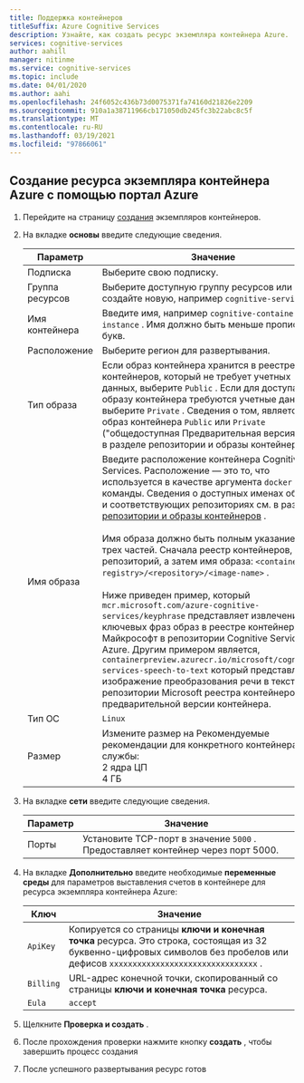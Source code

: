 ```yaml
---
title: Поддержка контейнеров
titleSuffix: Azure Cognitive Services
description: Узнайте, как создать ресурс экземпляра контейнера Azure.
services: cognitive-services
author: aahill
manager: nitinme
ms.service: cognitive-services
ms.topic: include
ms.date: 04/01/2020
ms.author: aahi
ms.openlocfilehash: 24f6052c436b73d0075371fa74160d21826e2209
ms.sourcegitcommit: 910a1a38711966cb171050db245fc3b22abc8c5f
ms.translationtype: MT
ms.contentlocale: ru-RU
ms.lasthandoff: 03/19/2021
ms.locfileid: "97866061"
---
```

## <a name="create-an-azure-container-instance-resource-using-the-azure-portal"></a>Создание ресурса экземпляра контейнера Azure с помощью портал Azure

1. Перейдите на страницу [создания](https://ms.portal.azure.com/#create/Microsoft.ContainerInstances) экземпляров контейнеров.

2. На вкладке **основы** введите следующие сведения.

    |Параметр|Значение|
    |--|--|
    |Подписка|Выберите свою подписку.|
    |Группа ресурсов|Выберите доступную группу ресурсов или создайте новую, например `cognitive-services` .|
    |Имя контейнера|Введите имя, например `cognitive-container-instance` . Имя должно быть меньше прописных букв.|
    |Расположение|Выберите регион для развертывания.|
    |Тип образа|Если образ контейнера хранится в реестре контейнеров, который не требует учетных данных, выберите `Public` . Если для доступа к образу контейнера требуются учетные данные, выберите `Private` . Сведения о [](../container-image-tags.md) том, является ли образ контейнера `Public` или `Private` ("общедоступная Предварительная версия"), см. в разделе репозитории и образы контейнеров. |
    |Имя образа|Введите расположение контейнера Cognitive Services. Расположение — это то, что используется в качестве аргумента `docker pull` команды. Сведения о доступных именах образов и соответствующих репозиториях см. в разделе [репозитории и образы контейнеров](../container-image-tags.md) .<br><br>Имя образа должно быть полным указанием трех частей. Сначала реестр контейнеров, затем репозиторий, а затем имя образа: `<container-registry>/<repository>/<image-name>` .<br><br>Ниже приведен пример, который `mcr.microsoft.com/azure-cognitive-services/keyphrase` представляет извлечение ключевых фраз образ в реестре контейнеров Майкрософт в репозитории Cognitive Services Azure. Другим примером является, `containerpreview.azurecr.io/microsoft/cognitive-services-speech-to-text` который представляет изображение преобразования речи в текст в репозитории Microsoft реестра контейнеров предварительной версии контейнера. |
    |Тип ОС|`Linux`|
    |Размер|Измените размер на Рекомендуемые рекомендации для конкретного контейнера службы:<br>2 ядра ЦП<br>4 ГБ

3. На вкладке **сети** введите следующие сведения.

    |Параметр|Значение|
    |--|--|
    |Порты|Установите TCP-порт в значение `5000` . Предоставляет контейнер через порт 5000.|

4. На вкладке **Дополнительно** введите необходимые **переменные среды** для параметров выставления счетов в контейнере для ресурса экземпляра контейнера Azure:

    | Ключ | Значение |
    |--|--|
    |`ApiKey`|Копируется со страницы **ключи и конечная точка** ресурса. Это строка, состоящая из 32 буквенно-цифровых символов без пробелов или дефисов `xxxxxxxxxxxxxxxxxxxxxxxxxxxxxxxx` .|
    |`Billing`| URL-адрес конечной точки, скопированный со страницы **ключи и конечная точка** ресурса.|
    |`Eula`|`accept`|

5. Щелкните **Проверка и создать** .
6. После прохождения проверки нажмите кнопку **создать** , чтобы завершить процесс создания
7. После успешного развертывания ресурс готов
